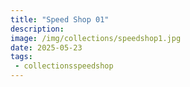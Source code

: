 ```yaml
---
title: "Speed Shop 01"
description: 
image: /img/collections/speedshop1.jpg
date: 2025-05-23
tags: 
 - collectionsspeedshop
---
```


